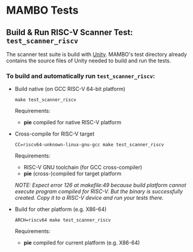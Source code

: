 # MAMBO Tests

## Build & Run RISC-V Scanner Test: `test_scanner_riscv`
The scanner test suite is build with [Unity](http://www.throwtheswitch.org/unity). MAMBO's test directory already contains the source files of Unity needed to build and run the tests.

### To build and automatically run `test_scanner_riscv`:

- Build native (on GCC RISC-V 64-bit platform)
	```
	make test_scanner_riscv
	```
	Requirements:
	- **pie** compiled for native RISC-V platform

- Cross-compile for RISC-V target
	```
	CC=riscv64-unknown-linux-gnu-gcc make test_scanner_riscv
	```
	Requirements:
	- RISC-V GNU toolchain (for GCC cross-compiler)
	- **pie** (cross-)compiled for target platform
	
	*NOTE: Expect error 126 at makefile:49 because build platform cannot execute program compiled for RISC-V. But the binary is successfully created. Copy it to a RISC-V device and run your tests there.*

- Build for other platform (e.g. X86-64)
	```
	ARCH=riscv64 make test_scanner_riscv
	```
	Requirements:
	- **pie** compiled for current platform (e.g. X86-64)